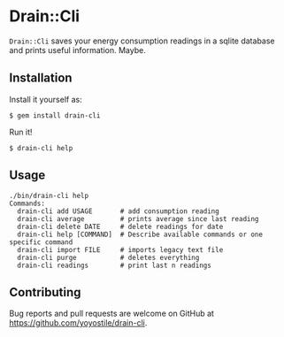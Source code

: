 # Drain::Cli

`Drain::Cli` saves your energy consumption readings in a sqlite database and prints useful information. Maybe. 

## Installation

Install it yourself as:

    $ gem install drain-cli

Run it!

    $ drain-cli help

## Usage

```
./bin/drain-cli help
Commands:
  drain-cli add USAGE       # add consumption reading
  drain-cli average         # prints average since last reading
  drain-cli delete DATE     # delete readings for date
  drain-cli help [COMMAND]  # Describe available commands or one specific command
  drain-cli import FILE     # imports legacy text file
  drain-cli purge           # deletes everything
  drain-cli readings        # print last n readings
```

## Contributing

Bug reports and pull requests are welcome on GitHub at https://github.com/yoyostile/drain-cli.

